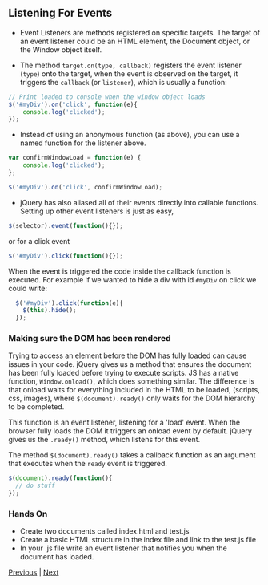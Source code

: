 ## Listening For Events
* Event Listeners are methods registered on specific targets. The target of an event listener could be an HTML element, the Document object, or the Window object itself.

* The method `target.on(type, callback)` registers the event listener (`type`) onto the target, when the event is observed on the target, it triggers the `callback` (or `listener`), which is usually a function:

```javascript
// Print loaded to console when the window object loads
$('#myDiv').on('click', function(e){
	console.log('clicked');
});
```

* Instead of using an anonymous function (as above), you can use a named function for the listener above.

```javascript
var confirmWindowLoad = function(e) {
	console.log('clicked');
};

$('#myDiv').on('click', confirmWindowLoad);
```

* jQuery has also aliased all of their events directly into callable functions. Setting up other event listeners is just as easy,
```javascript
$(selector).event(function(){});
```
or for a click event

```javascript
$('#myDiv').click(function(){});
```

When the event is triggered the code inside the callback function is executed. For example if we wanted to hide a div with id ``#myDiv`` on click we could write:

  ```javascript
    $('#myDiv').click(function(e){
      $(this).hide();
    });
  ```

### Making sure the DOM has been rendered
Trying to access an element before the DOM has fully loaded can cause issues in your code. jQuery gives us a method that ensures the document has been fully loaded before trying to execute scripts. JS has a native function, `Window.onload()`, which does something similar. The difference is that onload waits for everything included in the HTML to be loaded, (scripts, css, images), where `$(document).ready()` only waits for the DOM hierarchy to be completed.

This function is an event listener, listening for a 'load' event. When the browser fully loads the DOM it triggers an onload event by default. jQuery gives us the `.ready()` method, which listens for this event.

The method ``$(document).ready()`` takes a callback function as an argument that executes when the `ready` event is triggered.

```javascript
$(document).ready(function(){
  // do stuff
});
```

### Hands On
* Create two documents called index.html and test.js
* Create a basic HTML structure in the index file and link to the test.js file
* In your .js file write an event listener that notifies you when the document has loaded.


[Previous](README.md) | [Next](usingEventListeners.md)
